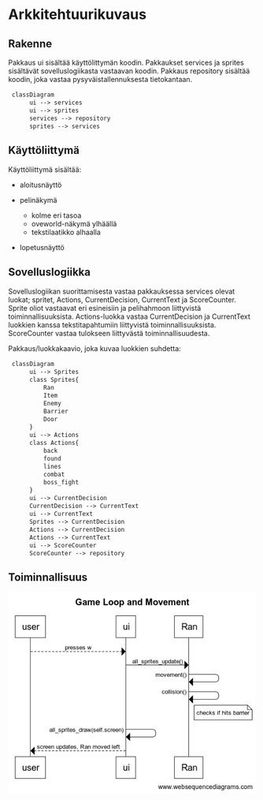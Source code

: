 # Arkkitehtuurikuvaus

## Rakenne
Pakkaus ui sisältää käyttölittymän koodin. Pakkaukset services ja sprites sisältävät sovelluslogiikasta vastaavan koodin. Pakkaus repository sisältää koodin, joka vastaa pysyväistallennuksesta tietokantaan.

```mermaid
 classDiagram
      ui --> services
      ui --> sprites
      services --> repository
      sprites --> services
```

## Käyttöliittymä
Käyttöliittymä sisältää:
 
* aloitusnäyttö
 
* pelinäkymä
  - kolme eri tasoa
  - oveworld-näkymä ylhäällä
  - tekstilaatikko alhaalla
  
* lopetusnäyttö
 
 ## Sovelluslogiikka
Sovelluslogiikan suorittamisesta vastaa pakkauksessa services olevat luokat; spritet, Actions, CurrentDecision, CurrentText ja ScoreCounter.
Sprite oliot vastaavat eri esineisiin ja pelihahmoon liittyvistä toiminnallisuuksista. Actions-luokka vastaa CurrentDecision ja CurrentText luokkien kanssa tekstitapahtumiin liittyvistä toiminnallisuuksista. ScoreCounter vastaa tulokseen liittyvästä toiminnallisuudesta.

 Pakkaus/luokkakaavio, joka kuvaa luokkien suhdetta:
```mermaid
 classDiagram
      ui --> Sprites
      class Sprites{
          Ran
          Item
          Enemy
          Barrier
          Door
      }
      ui --> Actions
      class Actions{
          back
          found
          lines
          combat
          boss_fight
      }
      ui --> CurrentDecision
      CurrentDecision --> CurrentText
      ui --> CurrentText
      Sprites --> CurrentDecision
      Actions --> CurrentDecision
      Actions --> CurrentText
      ui --> ScoreCounter
      ScoreCounter --> repository
```

## Toiminnallisuus
![game loop and movement](https://github.com/emlyy/ot-harjoitustyo/blob/master/dokumentaatio/kuvat/Game%20Loop%20and%20Movement.png)
